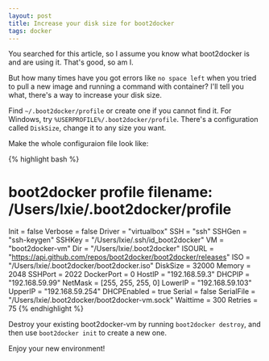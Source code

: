```yaml
---
layout: post
title: Increase your disk size for boot2docker
tags: docker
---
```


You searched for this article, so I assume you know what boot2docker is and are using it. That's good, so am I.

But how many times have you got errors like `no space left` when you tried to pull a new image and running a command with container? I'll tell you what, there's a way to increase your disk size.

Find `~/.boot2docker/profile` or create one if you cannot find it. For Windows, try `%USERPROFILE%/.boot2docker/profile`. There's a configuration called `DiskSize`, change it to any size you want.

Make the whole configuraion file look like:

{% highlight bash %}
# boot2docker profile filename: /Users/lxie/.boot2docker/profile
Init = false
Verbose = false
Driver = "virtualbox"
SSH = "ssh"
SSHGen = "ssh-keygen"
SSHKey = "/Users/lxie/.ssh/id_boot2docker"
VM = "boot2docker-vm"
Dir = "/Users/lxie/.boot2docker"
ISOURL = "https://api.github.com/repos/boot2docker/boot2docker/releases"
ISO = "/Users/lxie/.boot2docker/boot2docker.iso"
DiskSize = 32000
Memory = 2048
SSHPort = 2022
DockerPort = 0
HostIP = "192.168.59.3"
DHCPIP = "192.168.59.99"
NetMask = [255, 255, 255, 0]
LowerIP = "192.168.59.103"
UpperIP = "192.168.59.254"
DHCPEnabled = true
Serial = false
SerialFile = "/Users/lxie/.boot2docker/boot2docker-vm.sock"
Waittime = 300
Retries = 75
{% endhighlight %}

Destroy your existing boot2docker-vm by running `boot2docker destroy`, and then use `boot2docker init` to create a new one.

Enjoy your new environment!
